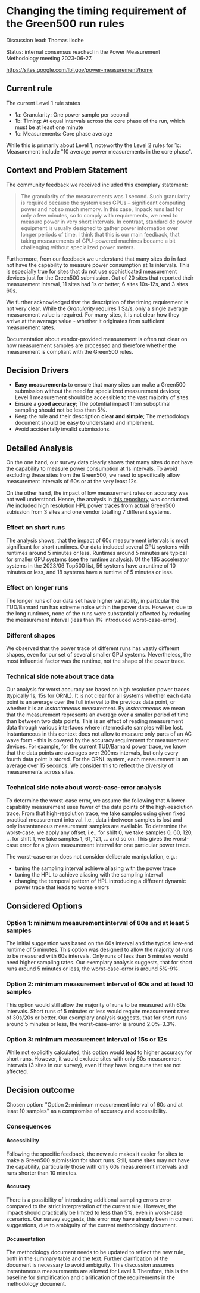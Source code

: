 # Changing the timing requirement of the Green500 run rules

Discussion lead: Thomas Ilsche

Status: internal consensus reached in the Power Measurement Methodology meeting 2023-06-27. 

https://sites.google.com/lbl.gov/power-measurement/home

## Current rule

The current Level 1 rule states

- 1a: Granularity: One power sample per second 
- 1b: Timing: At equal intervals across the core phase of the run, which must be at least one minute
- 1c: Measurements: Core phase average

While this is primarily about Level 1, noteworthy the Level 2 rules for 1c: Measurement include "10 average power measurements in the core phase".

## Context and Problem Statement

The community feedback we received included this exemplary statement:

> The granularity of the measurements was 1 second.
> Such granularity is required because the system uses GPUs – significant computing power and not so much memory.
> In this case, linpack runs last for only a few minutes, so to comply with requirements, we need to measure power in very short intervals.
> In contrast, standard dc power equipment is usually designed to gather power information over longer periods of time.
> I think that this is our main feedback, that taking measurements of GPU-powered machines became a bit challenging without specialized power meters.

Furthermore, from our feedback we understand that many sites do in fact not have the capability to measure power consumption at 1s intervals.
This is especially true for sites that do not use sophisticated measurement devices just for the Green500 submission.
Out of 20 sites that reported their measurement interval, 11 sites had 1s or better, 6 sites 10s-12s, and 3 sites 60s.

We further acknowledged that the description of the timing requirement is not very clear.
While the _Granularity_ requires 1 Sa/s, only a single average measurement value is required.
For many sites, it is not clear how they arrive at the average value - whether it originates from sufficient measurement rates.

Documentation about vendor-provided measurement is often not clear on how measurement samples are processed and therefore whether the measurement is compliant with the Green500 rules.

## Decision Drivers

- **Easy measurements** to ensure that many sites can make a Green500 submission without the need for specialized measurement devices; Level 1 measurement should be accessible to the vast majority of sites.
- Ensure a **good accuracy**; The potential impact from suboptimal sampling should not be less than 5%.
- Keep the rule and their description **clear and simple**; The methodology document should be easy to understand and implement.
- Avoid accidentally invalid submissions.

## Detailed Analysis

On the one hand, our survey data clearly shows that many sites do not have the capability to measure power consumption at 1s intervals.
To avoid excluding these sites from the Green500, we need to specifically allow measurement intervals of 60s or at the very least 12s.

On the other hand, the impact of low measurement rates on accuracy was not well understood.
Hence, the analysis in [this repository](https://github.com/tilsche/hpl-phases) was conducted.
We included high resolution HPL power traces from actual Green500 subission from 3 sites and one vendor totalling 7 different systems.

### Effect on short runs

The analysis shows, that the impact of 60s measurement intervals is most significant for short runtimes.
Our data included several GPU systems with runtimes around 5 minutes or less.
Runtimes around 5 minutes are typical for smaller GPU systems (see the runtime [analysis](runtimes/runtimes.ipynb)).
Of the 185 accelerator systems in the 2023/06 Top500 list, 56 systems have a runtime of 10 minutes or less, and 18 systems have a runtime of 5 minutes or less.

### Effect on longer runs

The longer runs of our data set have higher variability, in particular the TUD/Barnard run has extreme noise within the power data.
However, due to the long runtimes, none of the runs were substantially affected by reducing the measurement interval (less than 1% introduced worst-case-error). 

### Different shapes

We observed that the power trace of different runs has vastly different shapes, even for our set of several smaller GPU systems.
Nevertheless, the most influential factor was the runtime, not the shape of the power trace.

### Technical side note about trace data 

Our analysis for worst accuracy are based on high resolution power traces (typically 1s, 15s for ORNL).
It is not clear for all systems whether each data point is an average over the full interval to the previous data point, or whether it is an _instantaneous_ measurement.
By _instantaneous_ we mean that the measurement represents an average over a smaller period of time than between two data points.
This is an effect of reading measurement data through various interfaces where intermediate samples will be lost.
Instantaneous in this context does not allow to measure only parts of an AC wave form - this is covered by the accuracy requirement for measurement devices.
For example, for the current TUD/Barnard power trace, we know that the data points are averages over 200ms intervals, but only every fourth data point is stored.
For the ORNL system, each measurement is an average over 15 seconds.
We consider this to reflect the diversity of measurements across sites.

### Technical side note about worst-case-error analysis

To determine the worst-case error, we assume the following that A lower-capability measurement uses fewer of the data points of the high-resolution trace.
From that high-resolution trace, we take samples using given fixed practical measurement interval.
I.e., data inbetween samples is lost and only instantaneous measurement samples are available.
To determine the worst-case, we apply any offset, i.e., for shift 0, we take samples 0, 60, 120, ... for shift 1, we take samples 1, 61, 121, ... and so on.
This gives the worst-case error for a given measurement interval for one particular power trace.

The worst-case error does not consider deliberate manipulation, e.g.:
- tuning the sampling interval achieve aliasing with the power trace
- tuning the HPL to achieve aliasing with the sampling interval
- changing the temporal pattern of HPL introducing a different dynamic power trace that leads to worse errors

## Considered Options

### Option 1: minimum measurement interval of 60s and at least 5 samples

The initial suggestion was based on the 60s interval and the typical low-end runtime of 5 minutes.
This option was designed to allow the majority of runs to be measured with 60s intervals.
Only runs of less than 5 minutes would need higher sampling rates.
Our exemplary analysis suggests, that for short runs around 5 minutes or less, the worst-case-error is around 5%-9%.

### Option 2: minimum measurement interval of 60s and at least 10 samples

This option would still allow the majority of runs to be measured with 60s intervals.
Short runs of 5 minutes or less would require measurement rates of 30s/20s or better.
Our exemplary analysis suggests, that for short runs around 5 minutes or less, the worst-case-error is around 2.0%-3.3%.

### Option 3: minimum measurement interval of 15s or 12s

While not explicitly calculated, this option would lead to higher accuracy for short runs.
However, it would exclude sites with only 60s measurement intervals (3 sites in our survey), even if they have long runs that are not affected.

## Decision outcome

Chosen option: "Option 2: minimum measurement interval of 60s and at least 10 samples" as a compromise of accuracy and accessibility.

### Consequences

#### Accessibility

Following the specific feedback, the new rule makes it easier for sites to make a Green500 submission for short runs.
Still, some sites may not have the capability, particularly those with only 60s measurement intervals and runs shorter than 10 minutes.

#### Accuracy

There is a possibility of introducing additional sampling errors error compared to the strict interpretation of the current rule. 
However, the impact should practically be limited to less than 5%, even in worst-case scenarios.
Our survey suggests, this error may have already been in current suggestions, due to ambiguity of the current methodology document.

#### Documentation

The methodology document needs to be updated to reflect the new rule, both in the summary table and the text.
Further clarification of the document is necessary to avoid ambiguity.
This discussion assumes instantaneous measurements are allowed for Level 1.
Therefore, this is the baseline for simplification and clarification of the requirements in the methodology document.